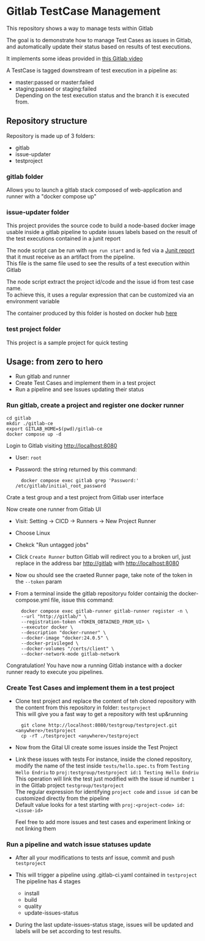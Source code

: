# Gitlab TestCase Management

This repository shows a way to manage tests within Gitlab

The goal is to demonstrate how to manage Test Cases as issues in Gitlab, and automatically update their status based on results of test executions.

It implements some ideas provided in [this Gitlab video](https://www.youtube.com/watch?v=FPEfR4NrG_w)

A TestCase is tagged downstream of test execution in a pipeline as:

- master:passed or master:failed
- staging:passed or staging:failed  
Depending on the test execution status and the branch it is executed from.

## Repository structure

Repository is made up of 3 folders:

- gitlab
- issue-updater
- testproject

### gitlab folder

Allows you to launch a gitlab stack composed of web-application and runner with a "docker compose up"

### issue-updater folder

This project provides the source code to build a node-based docker image usable inside a gitlab pipeline to update issues labels based on the result of the test executions contained in a junit report

The node script can be run with `npm run start` and is fed via a [Junit report](https://docs.gitlab.com/ee/ci/testing/unit_test_reports.html) that it must receive as an artifact from the pipeline.  
This file is the same file used to see the results of a test execution within Gitlab

The node script extract the project id/code and the issue id from test case name.  
To achieve this, it uses a regular expression that can be customized via an environment variable
  
The container produced by this folder is hosted on docker hub [here](https://hub.docker.com/repository/docker/andreav/gitlab-issue-updater)

### test project folder

This project is a sample project for quick testing

## Usage: from zero to hero

- Run gitlab and runner
- Create Test Cases and implement them in a test project
- Run a pipeline and see Issues updating their status

### Run gitlab, create a project and register one docker runner

    cd gitlab
    mkdir ./gitlab-ce
    export GITLAB_HOME=$(pwd)/gitlab-ce 
    docker compose up -d

Login to Gitlab visiting <http://localhost:8080>  

- User: `root`  
- Password: the string returned by this command:  

        docker compose exec gitlab grep 'Password:' /etc/gitlab/initial_root_password

Crate a test group and a test project from Gitlab user interface

Now create one runner from Gitlab UI

- Visit: Setting -> CICD -> Runners -> New Project Runner
- Choose Linux
- Chekck "Run untagged jobs"
- Click `Create Runner` button
  Gitlab will redirect you to a broken url, just replace in the address bar <http://gitlab> with <http://localhost:8080>
- Now ou should see the craeted Runner page, take note of the token in the `--token` param
- From a terminal inside the gitlab repositoryu folder containig the docker-compose.yml file, issue this command:  

        docker compose exec gitlab-runner gitlab-runner register -n \
        --url "http://gitlab/" \
        --registration-token <TOKEN_OBTAINED_FROM_UI> \
        --executor docker \
        --description "docker-runner" \
        --docker-image "docker:24.0.5" \
        --docker-privileged \
        --docker-volumes "/certs/client" \
        --docker-network-mode gitlab-network

Congratulation! You have now a running Gitlab instance with a docker runner ready to execute you pipelines.

### Create Test Cases and implement them in a test project

- Clone test project and replace the content of teh cloned repository with the content from this repository in folder: `testproject`  
  This will give you a fast way to get a repository with test up&running  

        git clone http://localhost:8080/testgroup/testproject.git <anywhere>/testproject
        cp -rT ./testproject <anywhere>/testproject

- Now from the Gital UI create some issues inside the Test Project

- Link these issues with tests
  For instance, inside the cloned repository, modify the name of the test inside `tests/hello.spec.ts` from `Testing Hello Endriu` to `proj:testgroup/testproject id:1 Testing Hello Endriu`  
  This operation will link the test just modified with the issue id number `1` in the Gitlab project `testgroup/testproject`  
  The regular expression for identifying `project code` and `issue id` can be customized directly from the pipeline  
  Default value looks for a test starting with `proj:<project-code> id:<issue-id>`

  Feel free to add more issues and test cases and experiment linking or not linking them

### Run a pipeline and watch issue statuses update

- After all your modifications to tests anf issue, commit and push `testproject`  
  
- This will trigger a pipeline using .gitlab-ci.yaml contained in `testproject`  
  The pipeline has 4 stages
  - install
  - build
  - quality
  - update-issues-status
  
- During the last update-issues-status stage, issues will be updated and labels will be set according to test results.
